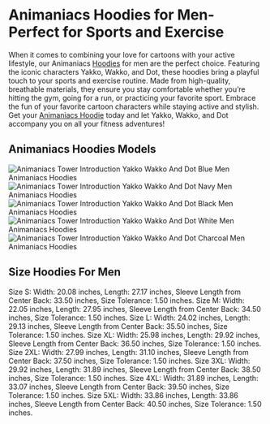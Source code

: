 # Animaniacs Hoodies for Men-Perfect for Sports and Exercise
When it comes to combining your love for cartoons with your active lifestyle, our Animaniacs [Hoodies](https://animaniacs-shirt.store/collections/cute-animaniacs-shirt-tee-clothing/) for men are the perfect choice. Featuring the iconic characters Yakko, Wakko, and Dot, these hoodies bring a playful touch to your sports and exercise routine. Made from high-quality, breathable materials, they ensure you stay comfortable whether you’re hitting the gym, going for a run, or practicing your favorite sport. Embrace the fun of your favorite cartoon characters while staying active and stylish. Get your [Animaniacs Hoodie](https://animaniacs-shirt.store/collections/cute-animaniacs-shirt-tee-clothing/) today and let Yakko, Wakko, and Dot accompany you on all your fitness adventures!

## Animaniacs Hoodies Models
![Animaniacs Tower Introduction Yakko Wakko And Dot Blue Men Animaniacs Hoodies](https://animaniacs-shirt.store/wp-content/uploads/2024/06/Animaniacs-Tower-Introduction-Yakko-Wakko-And-Dot-Blue-Men-Animaniacs-Hoodies.jpg)
![Animaniacs Tower Introduction Yakko Wakko And Dot Navy Men Animaniacs Hoodies](https://animaniacs-shirt.store/wp-content/uploads/2024/06/Animaniacs-Tower-Introduction-Yakko-Wakko-And-Dot-Navy-Men-Animaniacs-Hoodies.jpg)
![Animaniacs Tower Introduction Yakko Wakko And Dot Black Men Animaniacs Hoodies](https://animaniacs-shirt.store/wp-content/uploads/2024/06/Animaniacs-Tower-Introduction-Yakko-Wakko-And-Dot-Black-Men-Animaniacs-Hoodies.jpg)
![Animaniacs Tower Introduction Yakko Wakko And Dot White Men Animaniacs Hoodies](https://animaniacs-shirt.store/wp-content/uploads/2024/06/Animaniacs-Tower-Introduction-Yakko-Wakko-And-Dot-White-Men-Animaniacs-Hoodies.jpg)
![Animaniacs Tower Introduction Yakko Wakko And Dot Charcoal Men Animaniacs Hoodies](https://animaniacs-shirt.store/wp-content/uploads/2024/06/Animaniacs-Tower-Introduction-Yakko-Wakko-And-Dot-Charcoal-Men-Animaniacs-Hoodies.jpg)

     

## Size Hoodies For Men
Size S: Width: 20.08 inches, Length: 27.17 inches, Sleeve Length from Center Back: 33.50 inches, Size Tolerance: 1.50 inches.
Size M: Width: 22.05 inches, Length: 27.95 inches, Sleeve Length from Center Back: 34.50 inches, Size Tolerance: 1.50 inches.
Size L: Width: 24.02 inches, Length: 29.13 inches, Sleeve Length from Center Back: 35.50 inches, Size Tolerance: 1.50 inches.
Size XL: Width: 25.98 inches, Length: 29.92 inches, Sleeve Length from Center Back: 36.50 inches, Size Tolerance: 1.50 inches.
Size 2XL: Width: 27.99 inches, Length: 31.10 inches, Sleeve Length from Center Back: 37.50 inches, Size Tolerance: 1.50 inches.
Size 3XL: Width: 29.92 inches, Length: 31.89 inches, Sleeve Length from Center Back: 38.50 inches, Size Tolerance: 1.50 inches.
Size 4XL: Width: 31.89 inches, Length: 33.07 inches, Sleeve Length from Center Back: 39.50 inches, Size Tolerance: 1.50 inches.
Size 5XL: Width: 33.86 inches, Length: 33.86 inches, Sleeve Length from Center Back: 40.50 inches, Size Tolerance: 1.50 inches.
